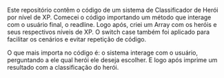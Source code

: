 Este repositório contêm o código de um sistema de Classificador de Herói por nível de XP. 
Comecei o código importando um método que interage com o usuário final, o readline.
Logo após, criei um Array com os heróis e seus respectivos níveis de XP.
O switch case também foi aplicado para facilitar os cenários e evitar repetição de código.

O que mais importa no código é: o sistema interage com o usuário, perguntando a ele qual herói ele deseja escolher. E logo após imprime um resultado com a classificação do herói.
